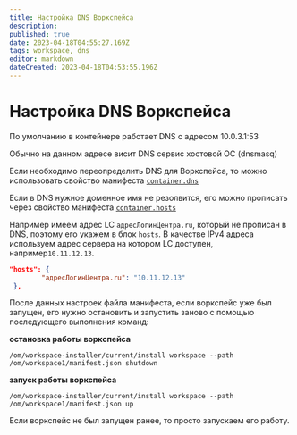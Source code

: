 ```yaml
---
title: Настройка DNS Воркспейса
description: 
published: true
date: 2023-04-18T04:55:27.169Z
tags: workspace, dns
editor: markdown
dateCreated: 2023-04-18T04:53:55.196Z
---
```


# Настройка DNS Воркспейса

По умолчанию в контейнере работает DNS с адресом 10.0.3.1:53

Обычно на данном адресе висит DNS сервис хостовой ОС (dnsmasq)

Если необходимо переопределить DNS для Воркспейса, то можно использовать свойство манифеста [`container.dns`](/ru/workspace/config/manifest#dns)

Если в DNS нужное доменное имя не резолвится, его можно прописать через свойство манифеста [`container.hosts`](/ru/workspace/config/manifest#hosts)

Например имеем адрес LC `адресЛогинЦентра.ru`, который не прописан в DNS, поэтому его укажем в блок `hosts`. В качестве IPv4 адреса используем адреc сервера на котором LC доступен, например`10.11.12.13`.

```json
"hosts": {
        "адресЛогинЦентра.ru": "10.11.12.13"
 },
```

После данных настроек файла манифеста, если воркспейс уже был запущен, его нужно остановить и запустить заново с помощью последующего выполнения команд:

**остановка работы воркспейса**
```
/om/workspace-installer/current/install workspace --path /om/workspace1/manifest.json shutdown
```  
**запуск работы воркспейса**

```
/om/workspace-installer/current/install workspace --path /om/workspace1/manifest.json up
```

Если воркспейс не был запущен ранее, то просто запускаем его работу.